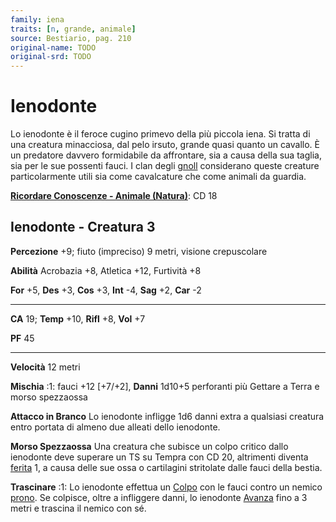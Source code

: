 ```yaml
---
family: iena
traits: [n, grande, animale]
source: Bestiario, pag. 210
original-name: TODO
original-srd: TODO
---
```


# Ienodonte

Lo ienodonte è il feroce cugino primevo della più piccola iena. Si tratta di una
creatura minacciosa, dal pelo irsuto, grande quasi quanto un cavallo. È un
predatore davvero formidabile da affrontare, sia a causa della sua taglia, sia
per le sue possenti fauci. I clan degli [gnoll](/tratti/gnoll) considerano
queste creature particolarmente utili sia come cavalcature che come animali da
guardia.

**[Ricordare Conoscenze - Animale (Natura)](/azioni/abilita/ricordare-conoscenze)**:
CD 18

## Ienodonte - Creatura 3

**Percezione** +9; fiuto (impreciso) 9 metri, visione crepuscolare

**Abilità** Acrobazia +8, Atletica +12, Furtività +8

**For** +5, **Des** +3, **Cos** +3, **Int** -4, **Sag** +2, **Car** -2

---

**CA** 19; **Temp** +10, **Rifl** +8, **Vol** +7

**PF** 45

---

**Velocità** 12 metri

**Mischia** :1: fauci +12 \[+7/+2], **Danni** 1d10+5 perforanti più Gettare a
Terra e morso spezzaossa

**Attacco in Branco** Lo ienodonte infligge 1d6 danni extra a qualsiasi creatura
entro portata di almeno due alleati dello ienodonte.

**Morso Spezzaossa** Una creatura che subisce un colpo critico dallo ienodonte
deve superare un TS su Tempra con CD 20, altrimenti diventa
[ferita](/condizioni/ferito) 1, a causa delle sue ossa o cartilagini stritolate
dalle fauci della bestia.

**Trascinare** :1: Lo ienodonte effettua un [Colpo](/azioni/colpire) con le
fauci contro un nemico [prono](/condizioni/prono). Se colpisce, oltre a
infliggere danni, lo ienodonte [Avanza](/azioni/avanzare) fino a 3 metri e
trascina il nemico con sé.
